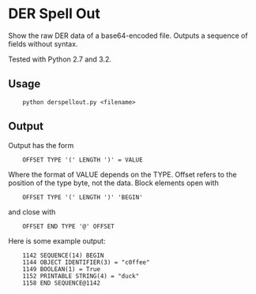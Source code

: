 # DER Spell Out
Show the raw DER data of a base64-encoded file. 
Outputs a sequence of fields without syntax.

Tested with Python 2.7 and 3.2.

## Usage
        python derspellout.py <filename>

## Output
Output has the form

        OFFSET TYPE '(' LENGTH ')' = VALUE
        
Where the format of VALUE depends on the TYPE.
Offset refers to the position of the type byte,
not the data. Block elements open with

        OFFSET TYPE '(' LENGTH ')' 'BEGIN'
        
and close with

        OFFSET END TYPE '@' OFFSET

Here is some example output:

        1142 SEQUENCE(14) BEGIN
        1144 OBJECT IDENTIFIER(3) = "c0ffee"
        1149 BOOLEAN(1) = True
        1152 PRINTABLE STRING(4) = "duck"
        1158 END SEQUENCE@1142

